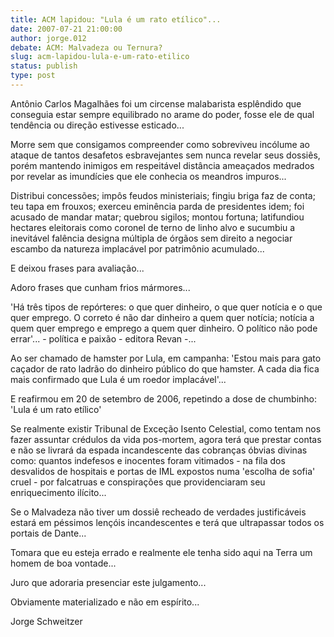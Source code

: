 ```yaml
---
title: ACM lapidou: "Lula é um rato etílico"...
date: 2007-07-21 21:00:00
author: jorge.012
debate: ACM: Malvadeza ou Ternura?
slug: acm-lapidou-lula-e-um-rato-etilico
status: publish 
type: post
---
```


  

  

  

  

  

  

  

Antônio Carlos Magalhães foi um circense malabarista esplêndido que conseguia estar sempre equilibrado no arame do poder, fosse ele de qual tendência ou direção estivesse esticado...   

  

Morre sem que consigamos compreender como sobreviveu incólume ao ataque de tantos desafetos esbravejantes sem nunca revelar seus dossiês, porém mantendo inimigos em respeitável distância ameaçados medrados por revelar as imundícies que ele conhecia os meandros impuros...   

  

Distribui concessões; impôs feudos ministeriais; fingiu briga faz de conta; teu tapa em frouxos; exerceu eminência parda de presidentes idem; foi acusado de mandar matar; quebrou sigilos; montou fortuna; latifundiou hectares eleitorais como coronel de terno de linho alvo e sucumbiu a inevitável falência designa múltipla de órgãos sem direito a negociar escambo da natureza implacável por patrimônio acumulado...   

  

E deixou frases para avaliação...   

  

Adoro frases que cunham frios mármores...   

  

'Há três tipos de repórteres: o que quer dinheiro, o que quer notícia e o que quer emprego. O correto é não dar dinheiro a quem quer notícia; notícia a quem quer emprego e emprego a quem quer dinheiro. O político não pode errar'... - política e paixão - editora Revan -...   

  

Ao ser chamado de hamster por Lula, em campanha: 'Estou mais para gato caçador de rato ladrão do dinheiro público do que hamster. A cada dia fica mais confirmado que Lula é um roedor implacável'...   

  

E reafirmou em 20 de setembro de 2006, repetindo a dose de chumbinho: 'Lula é um rato etílico'   

  

Se realmente existir Tribunal de Exceção Isento Celestial, como tentam nos fazer assuntar crédulos da vida pos-mortem, agora terá que prestar contas e não se livrará da espada incandescente das cobranças óbvias divinas como: quantos indefesos e inocentes foram vitimados - na fila dos desvalidos de hospitais e portas de IML expostos numa 'escolha de sofia' cruel - por falcatruas e conspirações que providenciaram seu enriquecimento ilícito...   

  

Se o Malvadeza não tiver um dossiê recheado de verdades justificáveis estará em péssimos lençóis incandescentes e terá que ultrapassar todos os portais de Dante...   

  

Tomara que eu esteja errado e realmente ele tenha sido aqui na Terra um homem de boa vontade...   

  

Juro que adoraria presenciar este julgamento...   

  

 Obviamente materializado e não em espírito...   

  

  

Jorge Schweitzer  

  

  

